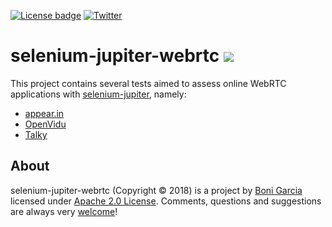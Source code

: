[![License badge](https://img.shields.io/badge/license-Apache2-green.svg)](http://www.apache.org/licenses/LICENSE-2.0)
[![Twitter](https://img.shields.io/badge/follow-@boni_gg-green.svg)](https://twitter.com/boni_gg)

# selenium-jupiter-webrtc [![][Logo]][GitHub Repository]

This project contains several tests aimed to assess online WebRTC applications with [selenium-jupiter], namely:

* [appear.in]
* [OpenVidu]
* [Talky]

## About

selenium-jupiter-webrtc (Copyright &copy; 2018) is a project by [Boni Garcia] licensed under [Apache 2.0 License]. Comments, questions and suggestions are always very [welcome][selenium-jupiter issues]!

[Apache 2.0 License]: http://www.apache.org/licenses/LICENSE-2.0
[appear.in]: https://appear.in/
[Boni Garcia]: http://bonigarcia.github.io/
[GitHub Repository]: https://github.com/bonigarcia/selenium-jupiter-webrtc
[Logo]: http://bonigarcia.github.io/img/selenium-jupiter.png
[OpenVidu]: http://openvidu.io/
[selenium-jupiter issues]: https://github.com/bonigarcia/selenium-jupiter-webrtc/issues
[selenium-jupiter]: https://github.com/bonigarcia/selenium-jupiter
[Talky]: https://talky.io/

